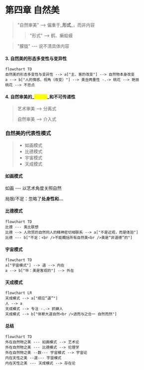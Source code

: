 # 第四章 自然美

> "自然审美" --> 偏重于_**形式**_，而非内容
>
> > "形式" --> 鹤、癞蛤蟆

> "朦胧" --- 说不清具体内容

#### 3. 自然美的形态多变性与变异性

```mermaid
flowchart TD
自然美的形态多变性与变异性 --> a["主、客的改变"] --> 自然物本身改变
a --> b["人的情感、视角（改变）"] --> 美丑两重性 -.-> 桃花 --> 艳丽
桃花 --> 不忠贞
```

#### 4. 自然审美的_<mark style="color:yellow;">**处身性**</mark>_和不可传递性

> 艺术审美 --> 分离式&#x20;
>
> 自然审美 --> 介入式

### 自然美的代表性模式

> * 如画模式
> * 比德模式
> * 宇宙模式
> * 天成模式

#### 如画模式

如画 --- 以艺术角度关照自然

局限/不足：忽略了**处身性和...**

#### 比德模式

```mermaid
flowchart TD
比德 --- 类比联想
比德 --> 人欣赏的自然同人的精神密切相联系 --> a["不是近观，而是体验"]
比德 --- b["不足：<br />不能概括所有自然美<br />美是“非道德”的"]
```

#### 宇宙模式

```mermaid
flowchart TD
a["宇宙模式"] --> 道 --> 内在
a --> b["毕：美是客观的"] --> 外在
```

#### 天成模式

```mermaid
flowchart LR
天成模式 --> a["顺应“道”"]
人 --> a
天成模式 --> 专注 -.-> 抓蝉人
天成模式 --> b["体察大道自然<br />进而与之合一 自然而然"]
```

#### 总结

```mermaid
flowchart TD
外在自然物之美 --- 如画模式 --> 艺术论
外在自然物之美 --- 比德模式 --> 伦理学
外在自然物之美 --数--- 宇宙模式 --> 宇宙论
内在天性之美 --道--- 宇宙模式
内在天性之美 --- 天成模式 --> 存在论
```
